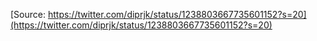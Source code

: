 [Source: https://twitter.com/diprjk/status/1238803667735601152?s=20](https://twitter.com/diprjk/status/1238803667735601152?s=20)